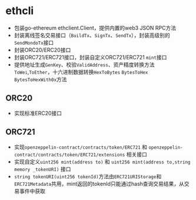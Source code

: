 # ethcli
- 包装go-ethereum ethclient.Client，提供内置的web3 JSON RPC方法
- 封装离线签名交易接口（`BuildTx`、`SignTx`、`SendTx`），封装高级别的`SendMondoTx`接口
- 封装ORC20/ERC20接口
- 封装ORC721/ERC721接口，封装自定义ORC721/ERC721 `mint`接口
- 提供地址生成`GenKey`、校验`ValidAddress`、资产精度转换方法`ToWei`,`ToEther`，十六进制数据转换`HexToBytes` `BytesToHex` `BytesToHexWith0x`方法

## ORC20
- 实现标准ERC20接口

## ORC721
- 实现`openzeppelin-contract/contracts/token/ERC721` 和 `openzeppelin-contract/contracts/token/ERC721/extensions` 相关接口
- 实现自定义`uint256 mint(address to)` 和 `uint256 mint(address to,string memory _tokenURI)` 接口
- `string tokenURI(uint256 tokenId)`方法由`ERC721URIStorage`和`ERC721Metadata`共用，mint返回的tokenId只能通过hash查询交易结果，从交易事件中获取